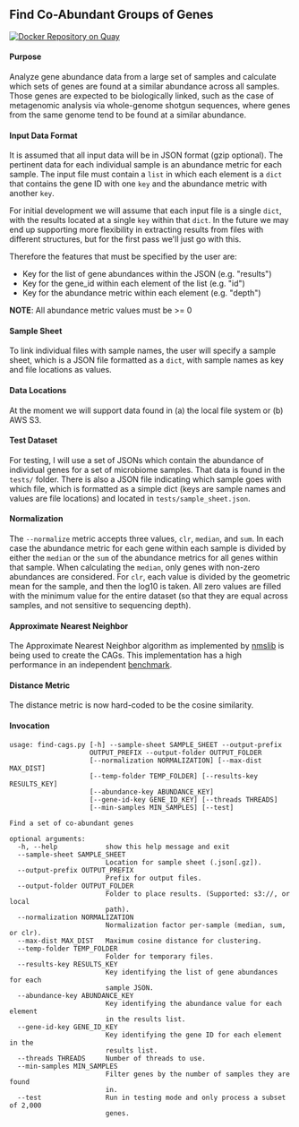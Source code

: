 ## Find Co-Abundant Groups of Genes

[![Docker Repository on Quay](https://quay.io/repository/fhcrc-microbiome/find-cags/status "Docker Repository on Quay")](https://quay.io/repository/fhcrc-microbiome/find-cags)

#### Purpose

Analyze gene abundance data from a large set of samples and calculate
which sets of genes are found at a similar abundance across all samples.
Those genes are expected to be biologically linked, such as the case of
metagenomic analysis via whole-genome shotgun sequences, where genes
from the same genome tend to be found at a similar abundance.


#### Input Data Format

It is assumed that all input data will be in JSON format (gzip optional).
The pertinent data for each individual sample is an abundance metric for
each sample. The input file must contain a `list` in which each element
is a `dict` that contains the gene ID with one `key` and the abundance
metric with another `key`. 

For initial development we will assume that each input file is a single
`dict`, with the results located at a single `key` within that `dict`. 
In the future we may end up supporting more flexibility in extracting
results from files with different structures, but for the first pass we'll
just go with this.

Therefore the features that must be specified by the user are:

  * Key for the list of gene abundances within the JSON (e.g. "results")
  * Key for the gene_id within each element of the list (e.g. "id")
  * Key for the abundance metric within each element (e.g. "depth")

**NOTE**: All abundance metric values must be >= 0

#### Sample Sheet

To link individual files with sample names, the user will specify a
sample sheet, which is a JSON file formatted as a `dict`, with sample
names as key and file locations as values. 


#### Data Locations

At the moment we will support data found in (a) the local file system 
or (b) AWS S3.


#### Test Dataset

For testing, I will use a set of JSONs which contain the abundance of
individual genes for a set of microbiome samples. That data is found in the
`tests/` folder. There is also a JSON file indicating which sample goes
with which file, which is formatted as a simple dict (keys are sample names
and values are file locations) and located in `tests/sample_sheet.json`.


#### Normalization

The `--normalize` metric accepts three values, `clr`, `median`, and `sum`. In each case
the abundance metric for each gene within each sample is divided by either
the `median` or the `sum` of the abundance metrics for all genes within that
sample. When calculating the `median`, only genes with non-zero abundances
are considered. For `clr`, each value is divided by the geometric mean for the
sample, and then the log10 is taken. All zero values are filled with the minimum
value for the entire dataset (so that they are equal across samples, and not
sensitive to sequencing depth).


#### Approximate Nearest Neighbor

The Approximate Nearest Neighbor algorithm as implemented by 
[nmslib](https://nmslib.github.io/nmslib/index.html) is being used to create the CAGs.
This implementation has a high performance in an independent 
[benchmark](http://ann-benchmarks.com/).


#### Distance Metric

The distance metric is now hard-coded to be the cosine similarity.


#### Invocation

```
usage: find-cags.py [-h] --sample-sheet SAMPLE_SHEET --output-prefix
                    OUTPUT_PREFIX --output-folder OUTPUT_FOLDER
                    [--normalization NORMALIZATION] [--max-dist MAX_DIST]
                    [--temp-folder TEMP_FOLDER] [--results-key RESULTS_KEY]
                    [--abundance-key ABUNDANCE_KEY]
                    [--gene-id-key GENE_ID_KEY] [--threads THREADS]
                    [--min-samples MIN_SAMPLES] [--test]

Find a set of co-abundant genes

optional arguments:
  -h, --help            show this help message and exit
  --sample-sheet SAMPLE_SHEET
                        Location for sample sheet (.json[.gz]).
  --output-prefix OUTPUT_PREFIX
                        Prefix for output files.
  --output-folder OUTPUT_FOLDER
                        Folder to place results. (Supported: s3://, or local
                        path).
  --normalization NORMALIZATION
                        Normalization factor per-sample (median, sum, or clr).
  --max-dist MAX_DIST   Maximum cosine distance for clustering.
  --temp-folder TEMP_FOLDER
                        Folder for temporary files.
  --results-key RESULTS_KEY
                        Key identifying the list of gene abundances for each
                        sample JSON.
  --abundance-key ABUNDANCE_KEY
                        Key identifying the abundance value for each element
                        in the results list.
  --gene-id-key GENE_ID_KEY
                        Key identifying the gene ID for each element in the
                        results list.
  --threads THREADS     Number of threads to use.
  --min-samples MIN_SAMPLES
                        Filter genes by the number of samples they are found
                        in.
  --test                Run in testing mode and only process a subset of 2,000
                        genes.
  ```
